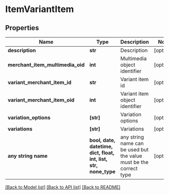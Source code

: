# ItemVariantItem


## Properties
Name | Type | Description | Notes
------------ | ------------- | ------------- | -------------
**description** | **str** | Description | [optional] 
**merchant_item_multimedia_oid** | **int** | Multimedia object identifier | [optional] 
**variant_merchant_item_id** | **str** | Variant item id | [optional] 
**variant_merchant_item_oid** | **int** | Variant item object identifier | [optional] 
**variation_options** | **[str]** | Variation options | [optional] 
**variations** | **[str]** | Variations | [optional] 
**any string name** | **bool, date, datetime, dict, float, int, list, str, none_type** | any string name can be used but the value must be the correct type | [optional]

[[Back to Model list]](../README.md#documentation-for-models) [[Back to API list]](../README.md#documentation-for-api-endpoints) [[Back to README]](../README.md)


